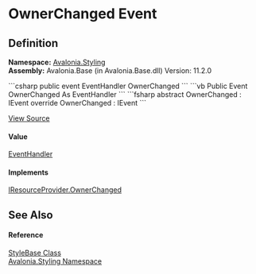# OwnerChanged Event




## Definition
**Namespace:** <a href="N_Avalonia_Styling">Avalonia.Styling</a>  
**Assembly:** Avalonia.Base (in Avalonia.Base.dll) Version: 11.2.0

<Tabs groupId="api-code-preview">
<TabItem value="csharp" label="C#">
```csharp
public event EventHandler OwnerChanged
```
</TabItem>
<TabItem value="vb" label="VB">
```vb
Public Event OwnerChanged As EventHandler
```
</TabItem>
<TabItem value="fsharp" label="F#">
```fsharp
abstract OwnerChanged : IEvent<EventHandler,
    EventArgs>
override OwnerChanged : IEvent<EventHandler,
    EventArgs>
```
</TabItem>
</Tabs>



<a href="https://github.com/AvaloniaUI/Avalonia/tree/master/src/Avalonia.Base/Styling/StyleBase.cs" title="View the source code">View Source</a>



#### Value
<a href="https://learn.microsoft.com/dotnet/api/system.eventhandler" target="_blank" rel="noopener noreferrer">EventHandler</a>

#### Implements
<a href="E_Avalonia_Controls_IResourceProvider_OwnerChanged">IResourceProvider.OwnerChanged</a>  


## See Also


#### Reference
<a href="T_Avalonia_Styling_StyleBase">StyleBase Class</a>  
<a href="N_Avalonia_Styling">Avalonia.Styling Namespace</a>  

